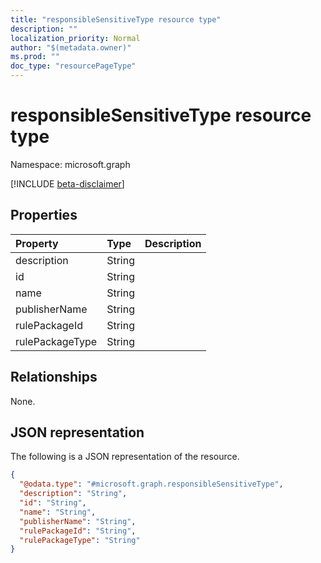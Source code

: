 ```yaml
---
title: "responsibleSensitiveType resource type"
description: ""
localization_priority: Normal
author: "$(metadata.owner)"
ms.prod: ""
doc_type: "resourcePageType"
---
```


# responsibleSensitiveType resource type

Namespace: microsoft.graph

[!INCLUDE [beta-disclaimer](../../includes/beta-disclaimer.md)]

## Properties

| Property        | Type   | Description |
| :-------------- | :----- | :---------- |
| description     | String |             |
| id              | String |             |
| name            | String |             |
| publisherName   | String |             |
| rulePackageId   | String |             |
| rulePackageType | String |             |

## Relationships

None.

## JSON representation

The following is a JSON representation of the resource.

<!-- {
  "blockType": "resource",
  "@odata.type": "microsoft.graph.responsibleSensitiveType",
}
-->

```json
{
  "@odata.type": "#microsoft.graph.responsibleSensitiveType",
  "description": "String",
  "id": "String",
  "name": "String",
  "publisherName": "String",
  "rulePackageId": "String",
  "rulePackageType": "String"
}
```

